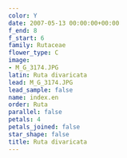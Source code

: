 ```yaml
---
color: Y
date: 2007-05-13 00:00:00+00:00
f_end: 8
f_start: 6
family: Rutaceae
flower_type: C
image:
- M_G_3174.JPG
latin: Ruta divaricata
lead: M_G_3174.JPG
lead_sample: false
name: index.en
order: Ruta
parallel: false
petals: 4
petals_joined: false
star_shape: false
title: Ruta divaricata
---
```


